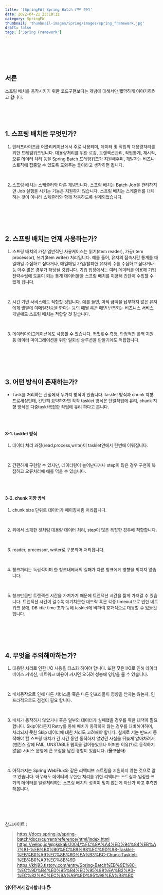 ```yaml
---
title: '[SpringFW] Spring Batch 간단 정리'
date: 2022-04-21 23:18:22
category: SpringFW
thumbnail: 'thumbnail-images/Spring/images/spring_framework.jpg'
draft: false
tags: ['Spring Framework']
---
```


<br>
<br>
<br>
<br>

## 서론

스프링 배치를 동작시키기 위한 코드구현보다는 개념에 대해서만 짧막하게 이야기하려고 합니다.

<br>
<br>
<br>

## 1. 스프링 배치란 무엇인가?

1. 엔터프라이즈급 어플리케이션에서 주로 사용되며, 데이터 및 작업의 대용량처리를 위한 프레임워크입니다. 대용량처리를 위한 로깅, 트랜잭션관리, 작업통계, 재시작, 오류 데이터 처리 등을 Spring Batch 프레임워크가 지원해주며, 개발자는 비즈니스로직에 집중할 수 있도록 도와주는 툴이라고 생각하면 됩니다.

<br>

2. 스프링 배치는 스케줄러와 다른 개념입니다. 스프링 배치는 Batch Job을 관리하지만 Job 실행을 시키는 기능은 지원하지 않습니다. 스프링 배치는 스케줄러를 대체하는 것이 아니라 스케줄러와 함께 작동하도록 설계되었습니다.

<br>
<br>
<br>
<br>

## 2. 스프링 배치는 언제 사용하는가?

1. 스프링 배치의 가장 일반적인 사용케이스는 읽기(item reader), 가공(item processor), 쓰기(item writer) 처리입니다. 예를 들어, 유저의 접속시간 통계를 매일매일 수집하고 싶다거나, 매일매일 가입/탈퇴한 유저의 수를 수집하고 싶다거나 등 아주 많은 경우가 해당될 것입니다. 기업 입장에서는 여러 데이터를 이용해 기업전략수립에 도움이 되는 통계 데이터들을 스프링 배치를 이용해 간단히 수집할 수 있게 됩니다.

<br>

2. 시간 기반 서비스에도 적합할 것입니다. 예를 들면, 아직 금액을 납부하지 않은 유저에게 월말에 이메일전송을 한다는 등의 매월 혹은 매년 반복되는 비즈니스 서비스 개발에도 스프링 배치는 적합할 것 같습니다.

<br>

3. 데이터마이그레이션에도 사용할 수 있습니다. 커밋횟수 측정, 안정적인 롤백 지원 등 데이터 마이그레이션을 위한 일회성 솔루션을 만들기에도 적합합니다.

<br>
<br>
<br>
<br>

## 3. 어떤 방식이 존재하는가?

- Task를 처리하는 관점에서 두가지 방식이 있습니다. tasklet 방식과 chunk 지향 프로세싱인데, 간단히 요약하자면 각각 tasklet 방식은 단일작업에 유리, chunk 지향 방식은 다중task/복잡한 작업에 유리 하다고 봅니다.

<br>
<br>

#### 3-1. tasklet 방식

1. 데이터 처리 과정(read,process,write)이 tasklet안에서 한번에 이뤄집니다.

<br>

2. 간편하게 구현할 수 있지만, 데이터량이 늘어난다거나 step이 많은 경우 구현이 복잡하고 오류처리에 애를 먹을 수 있습니다.

<br>
<br>

#### 3-2. chunk 지향 방식

1. chunk size 단위로 데이터가 페이징처럼 처리됩니다.

<br>

2. 위에서 소개한 것처럼 대용량 데이터 처리, step이 많은 복잡한 경우에 적합합니다.

<br>

3. reader, processor, writer로 구분되어 처리됩니다.

<br>

4. 청크끼리는 독립적이며 한 청크내에서의 실패가 다른 청크에게 영향을 끼치지 않습니다.

<br>

5. 청크만큼만 트랜잭션 시간을 가져가기 때문에 트랜잭션 시간을 짧게 가져갈 수 있습니다. 트랜잭션 시간이 길수록 예기치못한 데드락 혹은 각종 timeout으로 인한 네트워크 장애, DB idle time 초과 등에 tasklet에 비하여 효과적으로 대응할 수 있을것입니다.

<br>
<br>
<br>
<br>

## 4. 무엇을 주의해야하는가?

1. 대용량 처리로 인한 I/O 사용을 최소화 하여야 합니다. 또한 잦은 I/O로 인해 데이터베이스 커넥션, 네트워크 비용이 커지면 오히려 성능에 영향을 줄 수 있습니다.

<br>

2. 배치동작으로 인해 다른 서비스들 혹은 다른 인프라들이 영향을 받지는 않는지, 인프라적으로도 점검이 필요 합니다.

<br>

3. 배치가 동작하지 않았거나 혹은 일부의 데이터가 실패했을 경우를 위한 대책이 필요합니다. Skip이라든지 Retry를 통해 배치가 동작하지 않는 경우를 대비해야하며, 처리되지 못한 Skip 데이터에 대한 처리도 고려해야 합니다. 실제로 저는 반드시 동작해야 할 스프링 배치가 긴 시간 동안 동작하지 않았던 사실을 뒤늦게 알아차려서(젠킨스 잡에 FAIL, UNSTABLE 웹훅을 걸어놓았으나 어떠한 이유(?)로 동작하지 않음) 서비스 운영에 큰 오점을 남긴 경험이 있습니다. (~~울고싶다~~)

<br>

4. 아직까지는 Spring WebFlux와 같은 리액티브 스트림을 지원하지 않는 것으로 알고 있습니다. 아무래도 데이터의 무한한 처리를 위한 리액티브 스트림과 일정한 크기의 데이터를 일괄처리하는 스프링 배치의 성격이 맞지 않는게 아닌가 하고 추측만 해봅니다.

<br>
<br>
<br>
<br>

참고사이트 :

> https://docs.spring.io/spring-batch/docs/current/reference/html/index.html <br> https://velog.io/@gkskaks1004/%EC%8A%A4%ED%94%84%EB%A7%81-%EB%B0%B0%EC%B9%98%EC%9D%98-Tasklet-%EB%B0%A9%EC%8B%9D%EA%B3%BC-Chunk-Tasklet-%EB%B0%A9%EC%8B%9D <br> https://khj93.tistory.com/entry/Spring-Batch%EB%9E%80-%EC%9D%B4%ED%95%B4%ED%95%98%EA%B3%A0-%EC%82%AC%EC%9A%A9%ED%95%98%EA%B8%B0

#### 읽어주셔서 감사합니다.🖐
